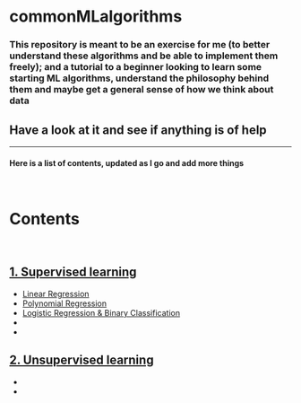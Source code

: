 # commonMLalgorithms

### This repository is meant to be an exercise for me (to better understand these algorithms and be able to implement them freely); and a tutorial to a beginner looking to learn some starting ML algorithms, understand the philosophy behind them and maybe get a general sense of how we think about data

## Have a look at it and see if anything is of help  

***

#### Here is a list of contents, updated as I go and add more things

<br>

# Contents

<br>  

## [1. Supervised learning](supervisedLearning/)

- [Linear Regression](supervisedLearning/linearRegression.ipynb)
- [Polynomial Regression](supervisedLearning/polynomialRegression.ipynb)
- [Logistic Regression & Binary Classification](supervisedLearning/logisticRegression.ipynb)
-
-

## [2. Unsupervised learning](unsupervisedLearning/)

-
-
